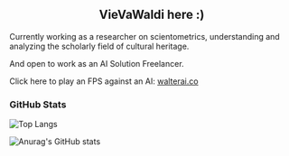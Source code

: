 <h2 align="center">
  VieVaWaldi here :)
</h2>

Currently working as a researcher on scientometrics, understanding and analyzing the scholarly field of cultural heritage.

And open to work as an AI Solution Freelancer.

Click here to play an FPS against an AI: <a href="https://walterai.co">walterai.co</a>

### GitHub Stats

![Top Langs](https://github-readme-stats.vercel.app/api/top-langs/?username=VieVaWaldi&hide_progress=true&theme=highcontrast)

![Anurag's GitHub stats](https://github-readme-stats.vercel.app/api?username=VieVaWaldi&theme=highcontrast&show_icons=true)
